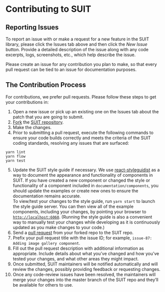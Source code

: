 # Contributing to SUIT

## Reporting Issues

To report an issue with or make a request for a new feature in the SUIT library, please click the Issues tab above and then click the *New Issue* button. Provide a detailed description of the issue along with any code excerpts, logs, screenshots, etc., which help describe the issue.

Please create an issue for any contribution you plan to make, so that every pull request can be tied to an issue for documentation purposes.

## The Contribution Process

For contributions, we prefer pull requests. Please follow these steps to get your contributions in:

1. Open a new issue or pick up an existing one on the Issues tab about the patch that you are going to submit.
2. [Fork](https://help.github.com/articles/fork-a-repo) the [SUIT repository](https://github.com/attivio/suit).
3. Make the changes.
4. Prior to submitting a pull request, execute the following commands to ensure your code builds correctly and meets the criteria of the SUIT coding standards, resolving any issues that are surfaced:  
  ```
  yarn lint
  yarn flow
  yarn test
  ```
5. Update the SUIT style guide if necessary. We use [react-styleguidist](https://react-styleguidist.js.org) as a way to document the appearance and functionality of components in SUIT. If you have created a new component or changed the style or functionality of a component included in `documentation/components`, you should update the examples or create new ones to ensure the documentation remains accurate.  
  To view/test your changes to the style guide, run `yarn start` to launch the style guide server. You can then view all of the example components, including your changes, by pointing your browser to [`http://localhost:6060`](http://localhost:6060). (Running the style guide is also a convenient way to manually test your changes while developing as it is continuously updated as you make changes to your code.)
6. Send a [pull request](https://help.github.com/articles/using-pull-requests) from your forked repo to the SUIT repo.
7. Prefix your pull request title with the issue ID; for example, `issue-87: Adding image gallery component`.
8. Fill out the pull request description with additional information as appropriate. Include details about what you’ve changed and how you’ve tested your changes, and what other areas they might impact.
9. Once submitted, SUIT maintainers will be notified automatically and will review the changes, possibly providing feedback or requesting changes.
10. Once any code-review issues have been resolved, the maintainers will merge your changes into the master branch of the SUIT repo and they’ll be available for others to use.
